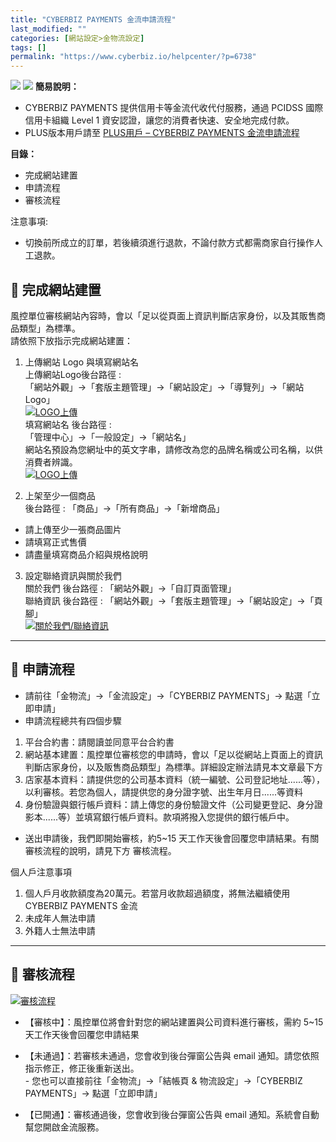 ```yaml
---
title: "CYBERBIZ PAYMENTS 金流申請流程"
last_modified: ""
categories: [網站設定>金物流設定]
tags: []
permalink: "https://www.cyberbiz.io/helpcenter/?p=6738"
---
```


![](https://www.cyberbiz.io/helpcenter/wp-content/uploads/CYBPAYMENTS.png)
![](https://www.cyberbiz.io/helpcenter/wp-content/uploads/一般版3.png) **簡易說明：**  

* CYBERBIZ PAYMENTS 提供信用卡等金流代收代付服務，通過 PCIDSS 國際信用卡組織 Level 1 資安認證，讓您的消費者快速、安全地完成付款。
* PLUS版本用戶請至 [PLUS用戶 – CYBERBIZ PAYMENTS 金流申請流程](https://www.cyberbiz.io/helpcenter/?p=6174)

**目錄：**

* 完成網站建置 
* 申請流程 
* 審核流程 



注意事項:  

* 切換前所成立的訂單，若後續須進行退款，不論付款方式都需商家自行操作人工退款。



## 📌 完成網站建置



風控單位審核網站內容時，會以「足以從頁面上資訊判斷店家身份，以及其販售商品類型」為標準。  
請依照下放指示完成網站建置：

1. 上傳網站 Logo 與填寫網站名  
上傳網站Logo後台路徑 :  
「網站外觀」→「套版主題管理」→「網站設定」→「導覽列」→「網站 Logo」  
[![LOGO上傳](https://www.cyberbiz.io/helpcenter/wp-content/uploads/CYBPAYMENTS信用卡金流申請流程02.png)](https://www.cyberbiz.io/helpcenter/wp-content/uploads/CYBPAYMENTS信用卡金流申請流程02.png)  
填寫網站名 後台路徑 :  
「管理中心」→「一般設定」→「網站名」  
網站名預設為您網址中的英文字串，請修改為您的品牌名稱或公司名稱，以供消費者辨識。  
[![LOGO上傳](https://www.cyberbiz.io/helpcenter/wp-content/uploads/CYBPAYMENTS信用卡金流申請流程02-1.png)](https://www.cyberbiz.io/helpcenter/wp-content/uploads/CYBPAYMENTS信用卡金流申請流程02-1.png)  



2. 上架至少一個商品  
後台路徑 : 「商品」→「所有商品」→「新增商品」

* 請上傳至少一張商品圖片
* 請填寫正式售價
* 請盡量填寫商品介紹與規格說明



3. 設定聯絡資訊與關於我們  
關於我們 後台路徑 : 「網站外觀」→「自訂頁面管理」  
聯絡資訊 後台路徑 : 「網站外觀」→「套版主題管理」→「網站設定」→「頁腳」  
[![關於我們/聯絡資訊](https://www.cyberbiz.io/helpcenter/wp-content/uploads/CYBPAYMENTS信用卡金流申請流程03.png)](https://www.cyberbiz.io/helpcenter/wp-content/uploads/CYBPAYMENTS信用卡金流申請流程03.png)





* * *

## 📌 申請流程



* 請前往「金物流」→「金流設定」→「CYBERBIZ PAYMENTS」→ 點選「立即申請」
* 申請流程總共有四個步驟 
1. 平台合約書：請閱讀並同意平台合約書
2. 網站基本建置：風控單位審核您的申請時，會以「足以從網站上頁面上的資訊判斷店家身份，以及販售商品類型」為標準。詳細設定辦法請見本文章最下方
3. 店家基本資料：請提供您的公司基本資料（統一編號、公司登記地址......等），以利審核。若您為個人，請提供您的身分證字號、出生年月日......等資料
4. 身份驗證與銀行帳戶資料：請上傳您的身份驗證文件（公司變更登記、身分證影本......等）並填寫銀行帳戶資料。款項將撥入您提供的銀行帳戶中。
* 送出申請後，我們即開始審核，約5~15 天工作天後會回覆您申請結果。有關審核流程的說明，請見下方 審核流程。 

個人戶注意事項

1. 個人戶月收款額度為20萬元。若當月收款超過額度，將無法繼續使用 CYBERBIZ PAYMENTS 金流
2. 未成年人無法申請
3. 外籍人士無法申請

* * *



## 📌 審核流程


[![審核流程](https://www.cyberbiz.io/helpcenter/wp-content/uploads/CYBPAYMENTS信用卡金流申請流程01-1.png)](https://www.cyberbiz.io/helpcenter/wp-content/uploads/CYBPAYMENTS信用卡金流申請流程01-1.png)

* 【審核中】：風控單位將會針對您的網站建置與公司資料進行審核，需約 5~15 天工作天後會回覆您申請結果
* 【未通過】：若審核未通過，您會收到後台彈窗公告與 email 通知。請您依照指示修正，修正後重新送出。   
\- 您也可以直接前往「金物流」→「結帳頁 & 物流設定」→「CYBERBIZ PAYMENTS」→ 點選「立即申請」

* 【已開通】：審核通過後，您會收到後台彈窗公告與 email 通知。系統會自動幫您開啟金流服務。

